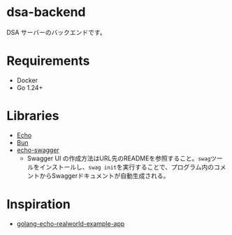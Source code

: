 # dsa-backend
DSA サーバーのバックエンドです。

# Requirements
* Docker
* Go 1.24+

# Libraries
* [Echo](https://echo.labstack.com/)
* [Bun](https://bun.uptrace.dev/)
* [echo-swagger](https://github.com/swaggo/echo-swagger)
  * Swagger UI の作成方法はURL先のREADMEを参照すること。`swag`ツールをインストールし、`swag init`を実行することで、プログラム内のコメントからSwaggerドキュメントが自動生成される。

# Inspiration
* [golang-echo-realworld-example-app](https://github.com/xesina/golang-echo-realworld-example-app)
